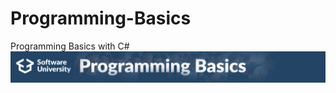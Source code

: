 # Programming-Basics
Programming Basics with C#
![Title of the course](https://github.com/PanayotovaT/SoftUni_CSharp_Programming_Basics/blob/main/_README/ProgrammingBasics.jpg)
